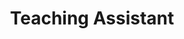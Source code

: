 ---
title: "Teaching Assistant"
collection: teaching
category: ta
permalink: /teaching/assistant/
venue: Binghamton University (SUNY)
tacourses:
  - course: "Econ 433 - Natural Resource Economics"
    semesters:
      - Spring 2025
      - Fall 2024
      - Spring 2024
  - course: "Econ 331 - Environmental Economics"
    semesters:
      - Spring 2025
      - Fall 2024
      - Spring 2024
  - course: "Econ 611 - Microeconomics I (PhD Core)"
    semesters:
      - Fall 2023
  - course: "Econ 485 - Historical Perspectives of Economic Growth"
    semesters:
      - Spring 2023
  - course: "Econ 437 - International Monetary Policy"
    semesters:
      - Fall 2022
  - course: "Econ 362 - Intermediate Macroeconomic Theory"
    semesters:
      - Spring 2022
  - course: "Econ 360 - Intermediate Microecomic Theory"
    semesters:
      - Fall 2021
---